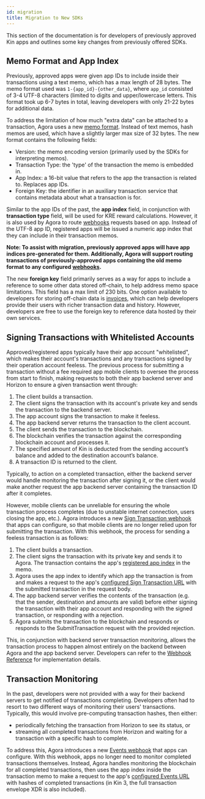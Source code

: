 ```yaml
---
id: migration
title: Migration to New SDKs
---
```


This section of the documentation is for developers of previously approved Kin apps and outlines some key changes from previously offered SDKs. 

## Memo Format and App Index

Previously, approved apps were given app IDs to include inside their transactions using a text memo, which has a max length of 28 bytes. The memo format used was `1-{app_id}-{other_data}`, where `app_id` consisted of 3-4 UTF-8 characters (limited to digits and upper/lowercase letters. This format took up 6-7 bytes in total, leaving developers with only 21-22 bytes for additional data.

To address the limitation of how much "extra data" can be attached to a transaction, Agora uses a new [memo format](/how-it-works#kin-binary-memo-format). Instead of text memos, hash memos are used, which have a slightly larger max size of 32 bytes. The new format contains the following fields:

- Version: the memo encoding version (primarily used by the SDKs for interpreting memos).
- Transaction Type: the 'type' of the transaction the memo is embedded in.
- App Index: a 16-bit value that refers to the app the transaction is related to. Replaces app IDs.
- Foreign Key: the identifier in an auxiliary transaction service that contains metadata about what a transaction is for.

Similar to the app IDs of the past, the **app index** field, in conjunction with **transaction type** field, will be used for KRE reward calculations. However, it is also used by Agora to route [webhooks](/how-it-works#webhooks) requests based on app. Instead of the UTF-8 app ID, registered apps will be issued a numeric app index that they can include in their transaction memos. 

**Note: To assist with migration, previously approved apps will have app indices pre-generated for them. Additionally, Agora will support routing transactions of previously-approved apps containing the old memo format to any configured [webhooks](/how-it-works#webhooks).**

The new **foreign key** field primarily serves as a way for apps to include a reference to some other data stored off-chain, to help address memo space limitations. This field has a max limit of 230 bits. One option available to developers for storing off-chain data is [invoices](/how-it-works#invoices), which can help developers provide their users with richer transaction data and history. However, developers are free to use the foreign key to reference data hosted by their own services.

## Signing Transactions with Whitelisted Accounts

Approved/registered apps typically have their app account "whitelisted", which makes their account's transactions and any transactions signed by their operation account feeless. The previous process for submitting a transaction without a fee required app mobile clients to oversee the process from start to finish, making requests to both their app backend server and Horizon to ensure a given transaction went through:

1. The client builds a transaction.
2. The client signs the transaction with its account's private key and sends the transaction to the backend server.
3. The app account signs the transaction to make it feeless.
4. The app backend server returns the transaction to the client account.
5. The client sends the transaction to the blockchain.
6. The blockchain verifies the transaction against the corresponding blockchain account and processes it.
7. The specified amount of Kin is deducted from the sending account’s balance and added to the destination account’s balance.
8. A transaction ID is returned to the client.

Typically, to action on a completed transaction, either the backend server would handle monitoring the transaction after signing it, or the client would make another request the app backend server containing the transaction ID after it completes.

However, mobile clients can be unreliable for ensuring the whole transaction process completes (due to unstable internet connection, users closing the app, etc.). Agora introduces a new [Sign Transaction webhook](/how-it-works#sign-transaction) that apps can configure, so that mobile clients are no longer relied upon for submitting the transaction. With this webhook, the process for sending a feeless transaction is as follows:

1. The client builds a transaction.
2. The client signs the transaction with its private key and sends it to Agora. The transaction contains the app's [registered app index](/app-registration) in the memo.
3. Agora uses the app index to identify which app the transaction is from and makes a request to the app's [configured Sign Transaction URL](/app-registration#configurable-options) with the submitted transaction in the request body.
4. The app backend server verifies the contents of the transaction (e.g. that the sender, destination and amounts are valid) before either signing the transaction with their app account and responding with the signed transaction, or responding with a rejection.
5. Agora submits the transaction to the blockchain and responds or responds to the SubmitTransaction request with the provided rejection.

This, in conjunction with backend server transaction monitoring, allows the transaction process to happen almost entirely on the backend between Agora and the app backend server. Developers can refer to the [Webhook Reference](/agora/webhook) for implementation details.

## Transaction Monitoring

In the past, developers were not provided with a way for their backend servers to get notified of transactions completing. Developers often had to resort to two different ways of monitoring their users' transactions. Typically, this would involve pre-computing transaction hashes, then either:

- periodically fetching the transaction from Horizon to see its status, or
- streaming all completed transactions from Horizon and waiting for a transaction with a specific hash to complete.

To address this, Agora introduces a new [Events webhook](/how-it-works#events) that apps can configure. With this webhook, apps no longer need to monitor completed transactions themselves. Instead, Agora handles monitoring the blockchain for all completed transactions, then uses the app index inside the transaction memo to make a request to the app's [configured Events URL](/app-registration#configurable-options) with hashes of completed transactions (in Kin 3, the full transaction envelope XDR is also included).
